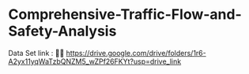 # Comprehensive-Traffic-Flow-and-Safety-Analysis

Data Set link : 🔗🔥
https://drive.google.com/drive/folders/1r6-A2yx11yqWaTzbQNZM5_wZPf26FKYt?usp=drive_link
